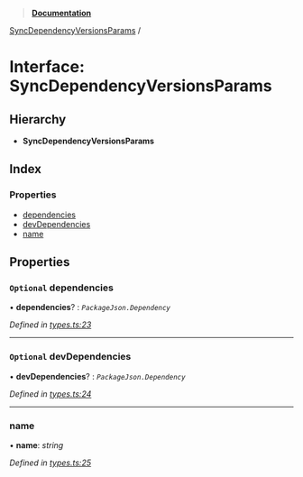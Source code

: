 > **[Documentation](../README.md)**

[SyncDependencyVersionsParams](syncdependencyversionsparams.md) /

# Interface: SyncDependencyVersionsParams

## Hierarchy

* **SyncDependencyVersionsParams**

## Index

### Properties

* [dependencies](syncdependencyversionsparams.md#optional-dependencies)
* [devDependencies](syncdependencyversionsparams.md#optional-devdependencies)
* [name](syncdependencyversionsparams.md#name)

## Properties

### `Optional` dependencies

• **dependencies**? : *`PackageJson.Dependency`*

*Defined in [types.ts:23](https://github.com/dylanaubrey/repodog/blob/e9872ed/packages/helpers/src/types.ts#L23)*

___

### `Optional` devDependencies

• **devDependencies**? : *`PackageJson.Dependency`*

*Defined in [types.ts:24](https://github.com/dylanaubrey/repodog/blob/e9872ed/packages/helpers/src/types.ts#L24)*

___

###  name

• **name**: *string*

*Defined in [types.ts:25](https://github.com/dylanaubrey/repodog/blob/e9872ed/packages/helpers/src/types.ts#L25)*